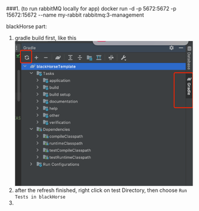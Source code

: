 
###1. (to run rabbitMQ locally for app)
docker run -d -p 5672:5672 -p 15672:15672 --name my-rabbit rabbitmq:3-management


blackHorse part:
1. gradle build first, like this ![](gralde-refresh.png)
2. after the refresh finished, right click on test Directory, then choose `Run Tests in blackHorse`
3. 
